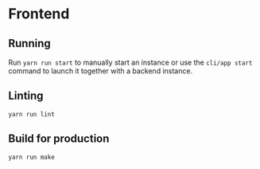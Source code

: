 # Frontend

## Running

Run `yarn run start` to manually start an instance or 
use the `cli/app start` command to launch it together with a backend instance.

## Linting

`yarn run lint`

## Build for production

`yarn run make`
